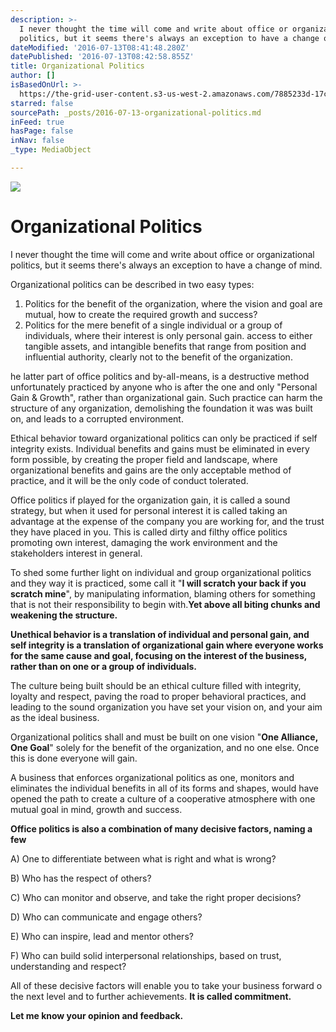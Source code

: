 ```yaml
---
description: >-
  I never thought the time will come and write about office or organizational
  politics, but it seems there's always an exception to have a change of mind.
dateModified: '2016-07-13T08:41:48.280Z'
datePublished: '2016-07-13T08:42:58.855Z'
title: Organizational Politics
author: []
isBasedOnUrl: >-
  https://the-grid-user-content.s3-us-west-2.amazonaws.com/7885233d-17c2-43a2-955e-b9f5e7a266e1.jpg
starred: false
sourcePath: _posts/2016-07-13-organizational-politics.md
inFeed: true
hasPage: false
inNav: false
_type: MediaObject

---
```

![](https://the-grid-user-content.s3-us-west-2.amazonaws.com/7885233d-17c2-43a2-955e-b9f5e7a266e1.jpg)

# Organizational Politics

I never thought the time will come and write about office or organizational politics, but it seems there's always an exception to have a change of mind.

Organizational politics can be described in two easy types:

1. Politics for the benefit of the organization, where the vision and goal are mutual, how to create the required growth and success?
2. Politics for the mere benefit of a single individual or a group of individuals, where their interest is only personal gain. access to either tangible assets, and intangible benefits that range from position and influential authority, clearly not to the benefit of the organization.

he latter part of office politics and by-all-means, is a destructive method unfortunately practiced by anyone who is after the one and only "Personal Gain & Growth", rather than organizational gain. Such practice can harm the structure of any organization, demolishing the foundation it was was built on, and leads to a corrupted environment.

Ethical behavior toward organizational politics can only be practiced if self integrity exists. Individual benefits and gains must be eliminated in every form possible, by creating the proper field and landscape, where organizational benefits and gains are the only acceptable method of practice, and it will be the only code of conduct tolerated.

Office politics if played for the organization gain, it is called a sound strategy, but when it used for personal interest it is called taking an advantage at the expense of the company you are working for, and the trust they have placed in you. This is called dirty and filthy office politics promoting own interest, damaging the work environment and the stakeholders interest in general.

To shed some further light on individual and group organizational politics and they way it is practiced, some call it "**I will scratch your back if you scratch mine**", by manipulating information, blaming others for something that is not their responsibility to begin with.**Yet above all biting chunks and weakening the structure.**

**Unethical behavior is a translation of individual and personal gain, and self integrity is a translation of organizational gain where everyone works for the same cause and goal, focusing on the interest of the business, rather than on one or a group of individuals.**

The culture being built should be an ethical culture filled with integrity, loyalty and respect, paving the road to proper behavioral practices, and leading to the sound organization you have set your vision on, and your aim as the ideal business.

Organizational politics shall and must be built on one vision "**One Alliance, One Goal**" solely for the benefit of the organization, and no one else. Once this is done everyone will gain.

A business that enforces organizational politics as one, monitors and eliminates the individual benefits in all of its forms and shapes, would have opened the path to create a culture of a cooperative atmosphere with one mutual goal in mind, growth and success.

**Office politics is also a combination of many decisive factors, naming a few**

A) One to differentiate between what is right and what is wrong?

B) Who has the respect of others?

C) Who can monitor and observe, and take the right proper decisions?

D) Who can communicate and engage others?

E) Who can inspire, lead and mentor others?

F) Who can build solid interpersonal relationships, based on trust, understanding and respect?

All of these decisive factors will enable you to take your business forward o the next level and to further achievements. **It is called commitment.**

**Let me know your opinion and feedback.**